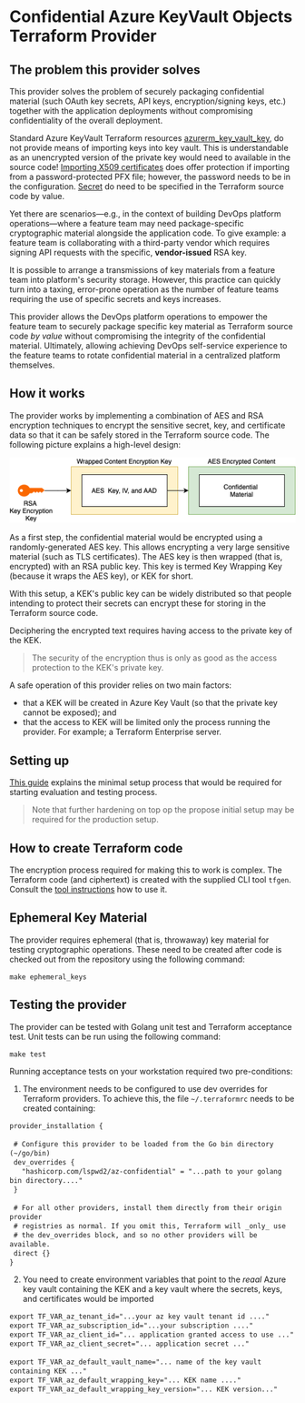 # Confidential Azure KeyVault Objects Terraform Provider

## The problem this provider solves
This provider solves the problem of securely packaging confidential material (such OAuth key secrets, API keys,
encryption/signing keys, etc.) together with the application deployments without compromising confidentiality of the
overall deployment.

Standard Azure KeyVault Terraform resources [azurerm_key_vault_key](https://registry.terraform.io/providers/hashicorp/azurerm/latest/docs/resources/key_vault_key),
do not provide means of importing keys into key vault. This is understandable as an unencrypted version of the private
key would need to available in the source code! [Importing X509 certificates](https://registry.terraform.io/providers/hashicorp/azurerm/latest/docs/resources/key_vault_certificate)
does offer protection if importing from a password-protected PFX file; however, the password needs to be 
in the configuration. [Secret](https://registry.terraform.io/providers/hashicorp/azurerm/latest/docs/resources/key_vault_secret)
do need to be specified in the Terraform source code by value.

Yet there are scenarios—e.g., in the context of building DevOps platform operations—where a feature team
may need package-specific cryptographic material alongside the application code. To give example: a feature team is collaborating
with a third-party vendor which requires signing API requests with the specific, **vendor-issued** RSA key. 

It is possible to arrange a transmissions of key materials from a feature team into platform's security storage. 
However, this practice can quickly turn into a taxing, error-prone operation as the number of feature teams requiring
the use of specific secrets and keys increases. 

This provider allows the DevOps platform operations to empower the feature team to securely package specific key 
material as Terraform source code *by value* without compromising the integrity of the confidential material. Ultimately, allowing 
achieving DevOps self-service experience to the feature teams to rotate confidential material in a centralized
platform themselves.

## How it works

The provider works by implementing a combination of AES and RSA encryption techniques to encrypt the sensitive
secret, key, and certificate data so that it can be safely stored in the Terraform source code. The following
picture explains a high-level design:

![images](./docs-templates/guides/wrapping-scheme.png)

As a first step, the confidential material would be encrypted using a randomly-generated AES key. This allows
encrypting a very large sensitive material (such as TLS certificates). The AES key is then wrapped (that is, 
encrypted) with an RSA public key. This key is termed Key Wrapping Key (because it wraps the AES key), 
or KEK for short.

With this setup, a KEK's public key can be widely distributed so that people intending to protect their secrets
can encrypt these for storing in the Terraform source code. 

Deciphering
the encrypted text requires having access to the private key of the KEK.
> The security of the encryption thus is only as good as the access protection to the KEK's private key.

A safe operation of this provider relies on two main factors:
- that a KEK will be created in Azure Key Vault (so that the private key cannot be exposed); and
- that the access to KEK will be limited only the process running the provider. For example; a Terraform Enterprise
  server.

## Setting up
[This guide](./docs-templates/guides/setup.md) explains the minimal setup process that would be required for
starting evaluation and testing process.
> Note that further hardening on top op the propose initial setup may be required for the production setup. 

## How to create Terraform code

The encryption process required for making this to work is complex. The Terraform code (and ciphertext) is
created with the supplied CLI tool `tfgen`. Consult the [tool instructions](./docs-templates/guides/tfgen.md)
how to use it.

## Ephemeral Key Material
The provider requires ephemeral (that is, throwaway) key material for testing cryptographic operations.
These need to be created after code is checked out from the repository using the following command:
```shell
make ephemeral_keys
```

## Testing the provider

The provider can be tested with Golang unit test and Terraform acceptance test. Unit tests can be run
using the following command:
```shell
make test
```
Running acceptance tests on your workstation required two pre-conditions:
1. The environment needs to be configured to use dev overrides for Terraform providers. To achieve this,
   the file `~/.terraformrc` needs to be created containing:
 ```hcl
provider_installation {

  # Configure this provider to be loaded from the Go bin directory (~/go/bin)
  dev_overrides {
    "hashicorp.com/lspwd2/az-confidential" = "...path to your golang bin directory...."
  }
  
  # For all other providers, install them directly from their origin provider
  # registries as normal. If you omit this, Terraform will _only_ use
  # the dev_overrides block, and so no other providers will be available.
  direct {}
}

```

2. You need to create environment variables that point to the *reaal* Azure key vault containing
   the KEK and a key vault where the secrets, keys, and certificates would be imported
```shell
export TF_VAR_az_tenant_id="...your az key vault tenant id ...."
export TF_VAR_az_subscription_id="...your subscription ...."
export TF_VAR_az_client_id="... application granted access to use ..."
export TF_VAR_az_client_secret="... application secret ..."

export TF_VAR_az_default_vault_name="... name of the key vault containing KEK ..."
export TF_VAR_az_default_wrapping_key="... KEK name ...."
export TF_VAR_az_default_wrapping_key_version="... KEK version..."    
```
